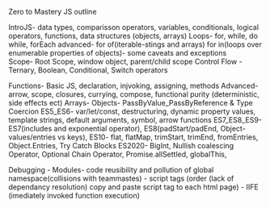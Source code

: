 Zero to Mastery JS outline

IntroJS- data types, comparisson operators, variables, conditionals, logical operators, functions, data structures (objects, arrays) 
Loops- for, while, do while, forEach
		advanced- for of(iterable-stings and arrays) for in(loops over enumerable properties of objects)- some caveats and exceptions	
Scope- Root Scope, window object, parent/child scope
Control Flow - Ternary, Boolean, Conditional, Switch operators

Functions- Basic JS, declaration, injvoking, assigning, methods
			Advanced- arrow, scope, closures, currying, compose, functional purity (deterministic, side effects ect)
Arrays-
Objects-
PassByValue_PassByReference & Type Coercion
ES5_ES6- var/let/const, destructuring, dynamic property values, template strings, default arguments, symbol, arrow functions
ES7_ES8_ES9- ES7(includes and exponential operator), ES8(padStart/padEnd, Object-values/entries vs keys), 
ES10- flat, flatMap, trimStart, trimEnd, fromEntries, Object.Entries, Try Catch Blocks
ES2020- BigInt, Nullish coalescing Operator, Optional Chain Operator, Promise.allSettled, globalThis,

Debugging - 
Modules- code reusibility and pollution of global namespace(collisions with teammastes)
		- script tags (order (lack of dependancy resolution) copy and paste script tag to each html page)
		- IIFE  (imediately invoked function execution)
